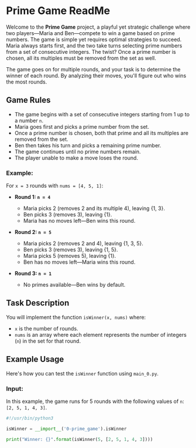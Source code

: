 # Prime Game ReadMe


Welcome to the **Prime Game** project, a playful yet strategic challenge where two players—Maria and Ben—compete to win a game based on prime numbers. The game is simple yet requires optimal strategies to succeed. Maria always starts first, and the two take turns selecting prime numbers from a set of consecutive integers. The twist? Once a prime number is chosen, all its multiples must be removed from the set as well.

The game goes on for multiple rounds, and your task is to determine the winner of each round. By analyzing their moves, you'll figure out who wins the most rounds.

## Game Rules

- The game begins with a set of consecutive integers starting from 1 up to a number `n`.
- Maria goes first and picks a prime number from the set.
- Once a prime number is chosen, both that prime and all its multiples are removed from the set.
- Ben then takes his turn and picks a remaining prime number.
- The game continues until no prime numbers remain.
- The player unable to make a move loses the round.

### Example:

For `x = 3` rounds with `nums = [4, 5, 1]`:

- **Round 1: `n = 4`**
  - Maria picks 2 (removes 2 and its multiple 4), leaving {1, 3}.
  - Ben picks 3 (removes 3), leaving {1}.
  - Maria has no moves left—Ben wins this round.

- **Round 2: `n = 5`**
  - Maria picks 2 (removes 2 and 4), leaving {1, 3, 5}.
  - Ben picks 3 (removes 3), leaving {1, 5}.
  - Maria picks 5 (removes 5), leaving {1}.
  - Ben has no moves left—Maria wins this round.

- **Round 3: `n = 1`**
  - No primes available—Ben wins by default.

## Task Description

You will implement the function `isWinner(x, nums)` where:
- `x` is the number of rounds.
- `nums` is an array where each element represents the number of integers (`n`) in the set for that round.


## Example Usage

Here's how you can test the `isWinner` function using `main_0.py`.

### Input:
In this example, the game runs for 5 rounds with the following values of `n`: `[2, 5, 1, 4, 3]`.

```python
#!/usr/bin/python3

isWinner = __import__('0-prime_game').isWinner

print("Winner: {}".format(isWinner(5, [2, 5, 1, 4, 3])))

